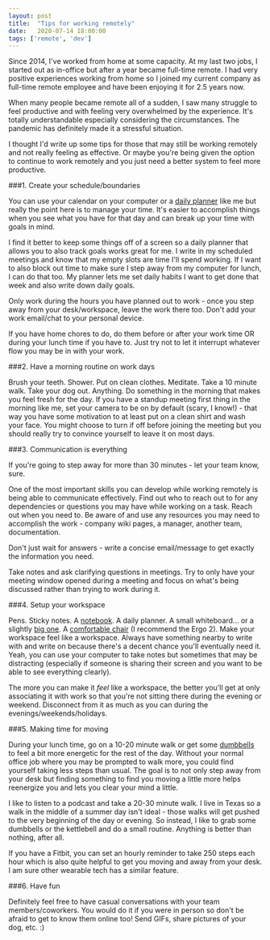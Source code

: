 ```yaml
---
layout: post
title:  "Tips for working remotely"
date:   2020-07-14 18:00:00
tags: ['remote', 'dev']
---
```


Since 2014, I've worked from home at some capacity. At my last two jobs, I started out as in-office but after a year became full-time remote. I had very positive experiences working from home so I joined my current company as full-time remote employee and have been enjoying it for 2.5 years now.

When many people became remote all of a sudden, I saw many struggle to feel productive and with feeling very overwhelmed by the experience. It's totally understandable especially considering the circumstances. The pandemic has definitely made it a stressful situation. 

I thought I'd write up some tips for those that may still be working remotely and not really feeling as effective. Or maybe you're being given the option to continue to work remotely and you just need a better system to feel more productive.

###1. Create your schedule/boundaries

You can use your calendar on your computer or a <a href="https://amzn.to/38Yc4es" target="_blank">daily planner</a> like me but really the point here is to manage your time. It's easier to accomplish things when you see what you have for that day and can break up your time with goals in mind.

I find it better to keep some things off of a screen so a daily planner that allows you to also track goals works great for me. I write in my scheduled meetings and know that my empty slots are time I'll spend working. If I want to also block out time to make sure I step away from my computer for lunch, I can do that too. My planner lets me set daily habits I want to get done that week and also write down daily goals. 

Only work during the hours you have planned out to work - once you step away from your desk/workspace, leave the work there too. Don't add your work email/chat to your personal device. 

If you have home chores to do, do them before or after your work time OR during your lunch time if you have to. Just try not to let it interrupt whatever flow you may be in with your work.

###2. Have a morning routine on work days

Brush your teeth. Shower. Put on clean clothes. Meditate. Take a 10 minute walk. Take your dog out. Anything. Do something in the morning that makes you feel fresh for the day. If you have a standup meeting first thing in the morning like me, set your camera to be on by default (scary, I know!) - that way you have some motivation to at least put on a clean shirt and wash your face. You might choose to turn if off before joining the meeting but you should really try to convince yourself to leave it on most days.

###3. Communication is everything

If you're going to step away for more than 30 minutes - let your team know, sure. 

One of the most important skills you can develop while working remotely is being able to communicate effectively. Find out who to reach out to for any dependencies or questions you may have while working on a task. Reach out when you need to. Be aware of and use any resources you may need to accomplish the work - company wiki pages, a manager, another team, documentation. 

Don't just wait for answers - write a concise email/message to get exactly the information you need. 

Take notes and ask clarifying questions in meetings. Try to only have your meeting window opened during a meeting and focus on what's being discussed rather than trying to work during it.

###4. Setup your workspace

Pens. Sticky notes. A <a href="https://amzn.to/3j1KcdV" target="_blank">notebook</a>. A daily planner. A small whiteboard... or a slightly <a href="https://amzn.to/2CcCltd" target="_blank">big one</a>. A <a href="https://www.autonomous.ai?rid=1a3744" target="_blank">comfortable chair</a> (I recommend the Ergo 2). Make your workspace feel like a workspace. Always have something nearby to write with and write on because there's a decent chance you'll eventually need it. Yeah, you can use your computer to take notes but sometimes that may be distracting (especially if someone is sharing their screen and you want to be able to see everything clearly).

The more you can make it _feel_ like a workspace, the better you'll get at only associating it with work so that you're not sitting there during the evening or weekend. Disconnect from it as much as you can during the evenings/weekends/holidays.

###5. Making time for moving

During your lunch time, go on a 10-20 minute walk or get some <a href="https://amzn.to/2CcCltd" target="_blank">dumbbells</a> to feel a bit more energetic for the rest of the day. Without your normal office job where you may be prompted to walk more, you could find yourself taking less steps than usual. The goal is to not only step away from your desk but finding something to find you moving a little more helps reenergize you and lets you clear your mind a little.

I like to listen to a podcast and take a 20-30 minute walk. I live in Texas so a walk in the middle of a summer day isn't ideal - those walks will get pushed to the very beginning of the day or evening. So instead, I like to grab some dumbbells or the kettlebell and do a small routine. Anything is better than nothing, after all.

If you have a Fitbit, you can set an hourly reminder to take 250 steps each hour which is also quite helpful to get you moving and away from your desk. I am sure other wearable tech has a similar feature.

###6. Have fun

Definitely feel free to have casual conversations with your team members/coworkers. You would do it if you were in person so don't be afraid to get to know them online too! Send GIFs, share pictures of your dog, etc. :)